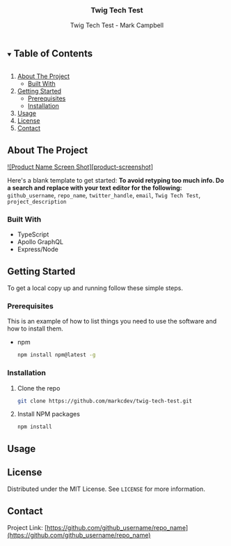 <br />
<p align="center">
  <h3 align="center">Twig Tech Test</h3>

  <p align="center">
    Twig Tech Test - Mark Campbell
  </p>
</p>

<!-- TABLE OF CONTENTS -->
<details open="open">
  <summary><h2 style="display: inline-block">Table of Contents</h2></summary>
  <ol>
    <li>
      <a href="#about-the-project">About The Project</a>
      <ul>
        <li><a href="#built-with">Built With</a></li>
      </ul>
    </li>
    <li>
      <a href="#getting-started">Getting Started</a>
      <ul>
        <li><a href="#prerequisites">Prerequisites</a></li>
        <li><a href="#installation">Installation</a></li>
      </ul>
    </li>
    <li><a href="#usage">Usage</a></li>
    <li><a href="#license">License</a></li>
    <li><a href="#contact">Contact</a></li>
  </ol>
</details>

<!-- ABOUT THE PROJECT -->

## About The Project

[![Product Name Screen Shot][product-screenshot]](https://example.com)

Here's a blank template to get started:
**To avoid retyping too much info. Do a search and replace with your text editor for the following:**
`github_username`, `repo_name`, `twitter_handle`, `email`, `Twig Tech Test`, `project_description`

### Built With

- []() TypeScript
- []() Apollo GraphQL
- []() Express/Node

<!-- GETTING STARTED -->

## Getting Started

To get a local copy up and running follow these simple steps.

### Prerequisites

This is an example of how to list things you need to use the software and how to install them.

- npm
  ```sh
  npm install npm@latest -g
  ```

### Installation

1. Clone the repo
   ```sh
   git clone https://github.com/markcdev/twig-tech-test.git
   ```
2. Install NPM packages
   ```sh
   npm install
   ```

<!-- USAGE EXAMPLES -->

## Usage

<!-- LICENSE -->

## License

Distributed under the MIT License. See `LICENSE` for more information.

<!-- CONTACT -->

## Contact

Project Link: [https://github.com/github_username/repo_name](https://github.com/github_username/repo_name)
